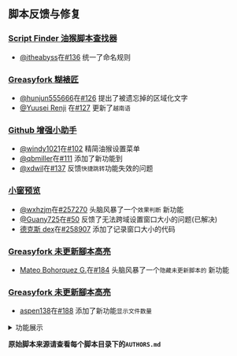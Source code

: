 ## 脚本反馈与修复

### [Script Finder 油猴脚本查找器](./script-finder-plus)

- [@itheabyss](https://github.com/itheabyss)在[#136](https://github.com/ChinaGodMan/UserScripts/issues/136) 统一了命名规则

### [Greasyfork 糊裱匠](./greasyfork-utility-toolkit)

- [@hunjun555666](https://github.com/hunjun555666)在[#126](https://github.com/ChinaGodMan/UserScripts/issues/126) 提出了被遗忘掉的区域化文字  
- [@Yuusei Renji](https://greasyfork.org/users/1195312-yuusei-renji) 在[#127](https://greasyfork.org/scripts/497346/discussions/270373) 更新了`越南语`

### [Github 增强小助手](./github-repo-size-view)

- [@windy1021](https://github.com/windy1021)在[#102](https://github.com/ChinaGodMan/UserScripts/issues/102) 精简油猴设置菜单  
- [@qbmiller](https://github.com/qbmiller)在[#111](https://github.com/ChinaGodMan/UserScripts/issues/111) 添加了新功能到  
- [@xdwil](https://github.com/xdwil)在[#137](https://github.com/ChinaGodMan/UserScripts/issues/137) 反馈`快捷跳转`功能失效的问题

### [小窗预览](./popup-window)

- [@wxhzjm](https://greasyfork.org/users/1118488)在[#257270](https://greasyfork.org/scripts/504880/discussions/257270) 头脑风暴了一个`效果判断` 新功能  
- [@Guany725](https://github.com/Guany725)在[#50](https://github.com/ChinaGodMan/UserScripts/issues/50) 反馈了无法跨域设置窗口大小的问题(已解决)  
- [德克斯 dex](https://greasyfork.org/users/20361)在[#258907](https://greasyfork.org/scripts/504880/discussions/258907#comment-529624) 添加了记录窗口大小的代码

### [Greasyfork 未更新腳本高亮](./greasyfork-ugreasyfork-unupdated-scriptscript)

- [Mateo Bohorquez G.](https://github.com/Milor123)在[#184](https://github.com/ChinaGodMan/UserScripts/issues/184) 头脑风暴了一个`隐藏未更新脚本的` 新功能  

### [Greasyfork 未更新腳本高亮](./github-file-size-viewer)

- [aspen138](https://github.com/aspen138)在[#188](https://github.com/ChinaGodMan/UserScripts/issues/188) 添加了新功能`显示文件数量`  

<details>
  <summary>功能展示</summary>
<img src="https://s2.loli.net/2025/09/02/PS6w42WGiOLrqRZ.png" alt="功能显示" width="500" height="900">
</details>


**原始脚本来源请查看每个脚本目录下的`AUTHORS.md`**
